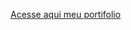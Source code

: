 <a href="https://matthewjesus7.github.io/Matheus-Repository/portifolio/meuportifolio.html">Acesse aqui meu portifolio</a>
